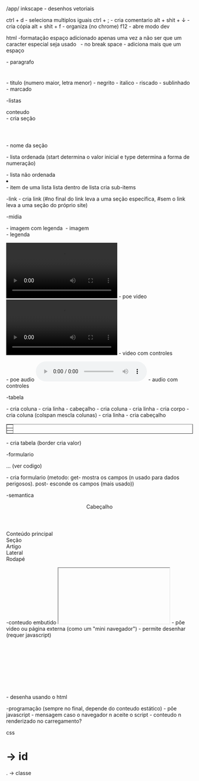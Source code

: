 /app/ inkscape - desenhos vetoriais

ctrl + d - seleciona multiplos iguais
ctrl + ; - cria comentario
alt + shit + ↓ - cria cópia
alt + shit + f - organiza
(no chrome) f12 - abre modo dev


html
  -formatação
  espaço adicionado apenas uma vez a não ser que um caracter especial seja usado
  &nbsp; - no break space - adiciona mais que um espaço
  <p> </p> - paragrafo
  <h1>  </h1> - titulo (numero maior, letra menor)
  <b>  </b> - negrito
  <i>  </i> - italico
  <strike>  </strike> - riscado
  <u>  </u> - sublinhado
  <mark>  </mark> - marcado

  -listas
  <section id="salami"> conteudo </section> - cria seção
  <header> </header> - nome da seção
  <ol start="valor_inicial" type="tipo">  </ol> - lista ordenada (start determina o valor inicial e type determina a forma de numeração)
  <ul>  </ul> - lista não ordenada
  <li>  </li> - item de uma lista
  lista dentro de lista cria sub-items

  -link
  <a href="link">  </a> - cria link (#no final do link leva a uma seção específica, #sem o link leva a uma seção do próprio site)

  -midia
  <figure>  </figure> - imagem com legenda
  <img> - imagem
  <figcaption> </figcaption> - legenda

  <video src="link">  </video> - poe video
  <video controls> <source src="link"> </video> - video com controles

  <audio src="link">  </audio> - poe audio
  <audio controls> <source src="link" type="tipo"> </audio> - audio com controles

  -tabela
  <table border="valor">
    <thead> 
      <tr> 
        <th></th> - cria coluna
      </tr> - cria linha
    </thead> - cabeçalho
    <tbody>
        <tr>
            <td></td> - cria coluna
        </tr> - cria linha
    </tbody> - cria corpo
    <tfoot>
        <tr>
            <td colspan="valor"></td> - cria coluna (colspan mescla colunas)
        </tr> - cria linha
    </tfoot> - cria cabeçalho
  </table> - cria tabela (border cria valor)

  -formulario
  <form action="link to server" method="metodo">    
    ... (ver codigo)
  </form> - cria formulario (metodo: get- mostra os campos (n usado para dados perigosos). post- esconde os campos (mais usado))

  -semantica
    <header>Cabeçalho</header>
    <main>Conteúdo principal</main>
    <section>Seção</section>
    <article>Artigo</article>
    <aside>Lateral</aside>
    <footer>Rodapé</footer>

  -conteudo embutido
    <iframe></iframe> - põe video ou página externa (como um "mini navegador")
    <canvas></canvas> - permite desenhar (requer javascript)
    <svg width="" height=""> parametros </svg> - desenha usando o html

  -programação (sempre no final, depende do conteudo estático)
    <script>  </script> - põe javascript
    <noscript>  </noscript> - mensagem caso o navegador n aceite o script
    <template>
      <p>  </p>
    </template> - conteudo n renderizado no carregamento?
  
css 
  # -> id
  . -> classe